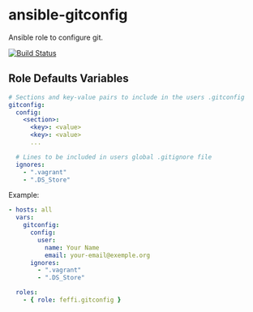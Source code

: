 # ansible-gitconfig

Ansible role to configure git.

[![Build Status](https://travis-ci.org/feffi/ansible-gitconfig.svg?branch=master)](https://travis-ci.org/feffi/ansible-gitconfig)

## Role Defaults Variables

```yaml
# Sections and key-value pairs to include in the users .gitconfig
gitconfig:
  config:
    <section>:
      <key>: <value>
      <key>: <value>
      ...

  # Lines to be included in users global .gitignore file
  ignores:
    - ".vagrant"
    - ".DS_Store"
```

Example:

```yaml
- hosts: all
  vars:
    gitconfig:
      config:
        user:
          name: Your Name
          email: your-email@exemple.org
      ignores:
        - ".vagrant"
        - ".DS_Store"

  roles:
    - { role: feffi.gitconfig }
```
